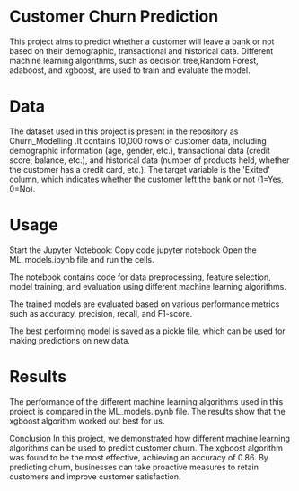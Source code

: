 # Customer Churn Prediction
This project aims to predict whether a customer will leave a bank or not based on their demographic, transactional and historical data. Different machine learning algorithms, such as decision tree,Random Forest, adaboost, and xgboost, are used to train and evaluate the model.
# Data
The dataset used in this project is present in the repository as Churn_Modelling .It contains 10,000 rows of customer data, including demographic information (age, gender, etc.), transactional data (credit score, balance, etc.), and historical data (number of products held, whether the customer has a credit card, etc.). The target variable is the 'Exited' column, which indicates whether the customer left the bank or not (1=Yes, 0=No).
# Usage
Start the Jupyter Notebook:
Copy code
jupyter notebook
Open the ML_models.ipynb file and run the cells.

The notebook contains code for data preprocessing, feature selection, model training, and evaluation using different machine learning algorithms.

The trained models are evaluated based on various performance metrics such as accuracy, precision, recall, and F1-score.

The best performing model is saved as a pickle file, which can be used for making predictions on new data.

# Results
The performance of the different machine learning algorithms used in this project is compared in the ML_models.ipynb file. The results show that the xgboost algorithm worked out best for us.

Conclusion
In this project, we demonstrated how different machine learning algorithms can be used to predict customer churn. The xgboost algorithm was found to be the most effective, achieving an accuracy of 0.86. By predicting churn, businesses can take proactive measures to retain customers and improve customer satisfaction.
